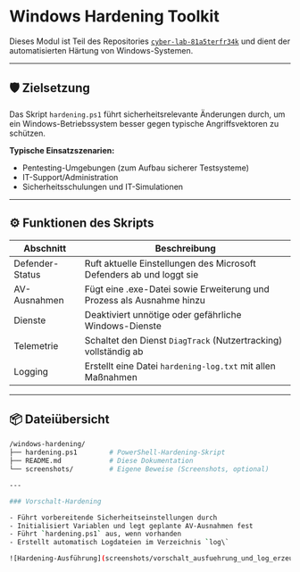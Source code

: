 # Windows Hardening Toolkit

Dieses Modul ist Teil des Repositories [`cyber-lab-81a5terfr34k`](https://github.com/Blasterfreak-lab/cyber-lab-81a5terfr34k) und dient der automatisierten Härtung von Windows-Systemen.

---

## 🛡️ Zielsetzung

Das Skript `hardening.ps1` führt sicherheitsrelevante Änderungen durch, um ein Windows-Betriebssystem besser gegen typische Angriffsvektoren zu schützen.

**Typische Einsatzszenarien:**
- Pentesting-Umgebungen (zum Aufbau sicherer Testsysteme)
- IT-Support/Administration
- Sicherheitsschulungen und IT-Simulationen

---

## ⚙️ Funktionen des Skripts

| Abschnitt        | Beschreibung                                                                 |
|------------------|------------------------------------------------------------------------------|
| Defender-Status  | Ruft aktuelle Einstellungen des Microsoft Defenders ab und loggt sie         |
| AV-Ausnahmen     | Fügt eine .exe-Datei sowie Erweiterung und Prozess als Ausnahme hinzu        |
| Dienste          | Deaktiviert unnötige oder gefährliche Windows-Dienste                        |
| Telemetrie       | Schaltet den Dienst `DiagTrack` (Nutzertracking) vollständig ab              |
| Logging          | Erstellt eine Datei `hardening-log.txt` mit allen Maßnahmen                  |

---

## 📦 Dateiübersicht

```bash
/windows-hardening/
├── hardening.ps1        # PowerShell-Hardening-Skript
├── README.md            # Diese Dokumentation
└── screenshots/         # Eigene Beweise (Screenshots, optional)

---

### Vorschalt-Hardening

- Führt vorbereitende Sicherheitseinstellungen durch
- Initialisiert Variablen und legt geplante AV-Ausnahmen fest
- Führt `hardening.ps1` aus, wenn vorhanden
- Erstellt automatisch Logdateien im Verzeichnis `log\`

![Hardening-Ausführung](screenshots/vorschalt_ausfuehrung_und_log_erzeugung.png)
